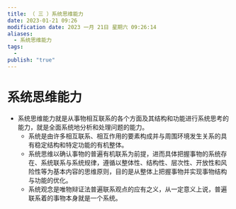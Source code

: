 ```yaml
---
title: （ 三 ）系统思维能力
date: 2023-01-21 09:26
modification date: 2023 一月 21日 星期六 09:26:14
aliases:
  - 系统思维能力
tags:
  - 
publish: "true"
---
```


# 系统思维能力

- 系统思维能力就是从事物相互联系的各个方面及其结构和功能进行系统思考的能力，就是全面系统地分析和处理问题的能力。
	- 系统是由许多相互联系、相互作用的要素构成并与周围环境发生关系的具有稳定结构和特定功能的有机整体。
	- 系统思维以确认事物的普遍有机联系为前提，进而具体把握事物的系统存在、系统联系与系统规律，遵循以整体性、结构性、层次性、开放性和风险性等为基本内容的思维原则，目的是从整体上把握事物并实现事物结构与功能的优化。
	- 系统观念是唯物辩证法普遍联系观点的应有之义，从一定意义上说，普遍联系着的事物本身就是一个系统。
